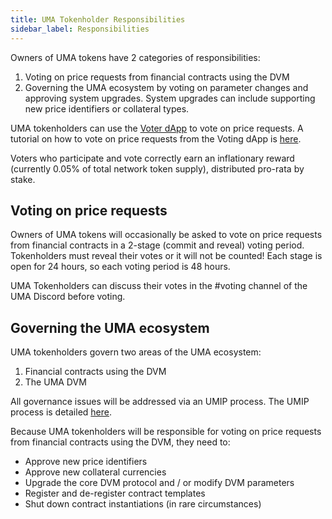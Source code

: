 ```yaml
---
title: UMA Tokenholder Responsibilities
sidebar_label: Responsibilities
---
```


Owners of UMA tokens have 2 categories of responsibilities:

1. Voting on price requests from financial contracts using the DVM
2. Governing the UMA ecosystem by voting on parameter changes and approving system upgrades. System upgrades can include supporting new price identifiers or collateral types.

UMA tokenholders can use the [Voter dApp](https://vote.umaproject.org/) to vote on price requests. A tutorial on how to vote on price requests from the Voting dApp is [here](uma-tokenholders/voter-dApp.md). 

Voters who participate and vote correctly earn an inflationary reward (currently 0.05% of total network token supply), distributed pro-rata by stake.

## Voting on price requests

Owners of UMA tokens will occasionally be asked to vote on price requests from financial contracts in a 2-stage (commit and reveal) voting period. Tokenholders must reveal their votes or it will not be counted! Each stage is open for 24 hours, so each voting period is 48 hours. 

UMA Tokenholders can discuss their votes in the #voting channel of the UMA Discord before voting.

## Governing the UMA ecosystem

UMA tokenholders govern two areas of the UMA ecosystem:

1. Financial contracts using the DVM
1. The UMA DVM

All governance issues will be addressed via an UMIP process. The UMIP process is detailed [here](uma-tokenholders/umips.md).

Because UMA tokenholders will be responsible for voting on price requests from financial contracts using the DVM, they need to:

- Approve new price identifiers
- Approve new collateral currencies
- Upgrade the core DVM protocol and / or modify DVM parameters
- Register and de-register contract templates
- Shut down contract instantiations (in rare circumstances)
